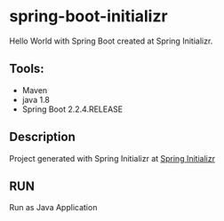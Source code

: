 # spring-boot-initializr

Hello World with Spring Boot created at Spring Initializr.

## Tools:
* Maven 
* java 1.8
* Spring Boot 2.2.4.RELEASE

## Description
Project generated with Spring Initializr at [Spring Initializr](https://start.spring.io)

## RUN
Run as Java Application
